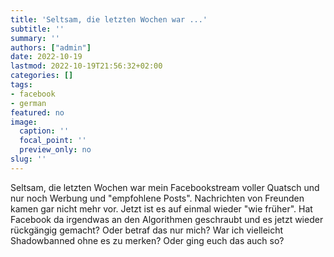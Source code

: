```yaml
---
title: 'Seltsam, die letzten Wochen war ...'
subtitle: ''
summary: ''
authors: ["admin"]
date: 2022-10-19
lastmod: 2022-10-19T21:56:32+02:00
categories: []
tags:
- facebook
- german
featured: no
image:
  caption: ''
  focal_point: ''
  preview_only: no
slug: ''
---
```

Seltsam, die letzten Wochen war mein Facebookstream voller Quatsch und nur noch Werbung und "empfohlene Posts". Nachrichten von Freunden kamen gar nicht mehr vor. Jetzt ist es auf einmal wieder "wie früher". Hat Facebook da irgendwas an den Algorithmen geschraubt und es jetzt wieder rückgängig gemacht? Oder betraf das nur mich? War ich vielleicht Shadowbanned ohne es zu merken? Oder ging euch das auch so?


